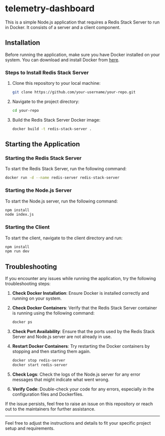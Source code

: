 # telemetry-dashboard

This is a simple Node.js application that requires a Redis Stack Server to run in Docker. It consists of a server and a client component.

## Installation

Before running the application, make sure you have Docker installed on your system. You can download and install Docker from [here](https://www.docker.com/get-started).

### Steps to Install Redis Stack Server

1. Clone this repository to your local machine:

    ```bash
    git clone https://github.com/your-username/your-repo.git
    ```

2. Navigate to the project directory:

    ```bash
    cd your-repo
    ```

3. Build the Redis Stack Server Docker image:

    ```bash
    docker build -t redis-stack-server .
    ```

## Starting the Application

### Starting the Redis Stack Server

To start the Redis Stack Server, run the following command:

```bash
docker run -d --name redis-server redis-stack-server
```

### Starting the Node.js Server

To start the Node.js server, run the following command:

```bash
npm install
node index.js
```

### Starting the Client

To start the client, navigate to the client directory and run:

```bash
npm install
npm run dev
```

## Troubleshooting

If you encounter any issues while running the application, try the following troubleshooting steps:

1. **Check Docker Installation**: Ensure Docker is installed correctly and running on your system.

2. **Check Docker Containers**: Verify that the Redis Stack Server container is running using the following command:

    ```bash
    docker ps
    ```

3. **Check Port Availability**: Ensure that the ports used by the Redis Stack Server and Node.js server are not already in use.

4. **Restart Docker Containers**: Try restarting the Docker containers by stopping and then starting them again.

    ```bash
    docker stop redis-server
    docker start redis-server
    ```

5. **Check Logs**: Check the logs of the Node.js server for any error messages that might indicate what went wrong.

6. **Verify Code**: Double-check your code for any errors, especially in the configuration files and Dockerfiles.

If the issue persists, feel free to raise an issue on this repository or reach out to the maintainers for further assistance.

---

Feel free to adjust the instructions and details to fit your specific project setup and requirements.